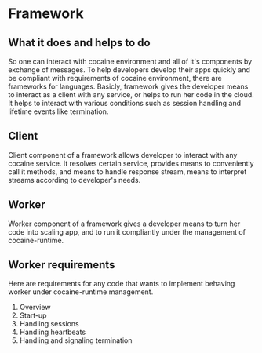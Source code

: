 
# Framework

## What it does and helps to do

So one can interact with cocaine environment and all of it's
components by exchange of messages. To help developers develop their
apps quickly and be compliant with requirements of cocaine
environment, there are frameworks for languages. Basicly, framework
gives the developer means to interact as a client with any service, or
helps to run her code in the cloud. It helps to interact with various
conditions such as session handling and lifetime events like termination.

## Client

Client component of a framework allows developer to interact with any
cocaine service. It resolves certain service, provides means to
conveniently call it methods, and means to handle response stream,
means to interpret streams according to developer's needs.

## Worker

Worker component of a framework gives a developer means to turn her
code into scaling app, and to run it compliantly under the management of
cocaine-runtime.

## Worker requirements

Here are requirements for any code that wants to implement behaving
worker under cocaine-runtime management.

1. Overview
1. Start-up
1. Handling sessions
1. Handling heartbeats
1. Handling and signaling termination


